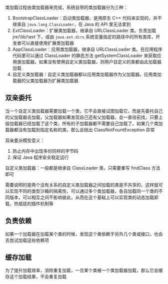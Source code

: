 类加载过程由类加载器来完成，系统自带的类加载器分为三种：
1. BootstrapClassLoader：启动类加载器，是用原生 C++ 代码来实现的，并不继承自 `java.lang.ClassLoader`，在 Java 的 API 里无法拿到
2. ExtClassLoader：扩展类加载器，继承自 URLClassLoader 类。负责加载 jre/\lib/\ext 下，或由 `java.ext.dirs` 系统变量指定的路径中的所有类库，开发者可以直接使用扩展类加载器
3. AppClassLoader：应用类加载器，继承自 URLClassLoader 类。在应用程序代码里可以通过 ClassLoader 的静态方法 getSystemClassLoader 来获取应用类加载器。如果没有使用自定义类加载器，则用户自定义的类都由此加载器加载
4. 自定义类加载器：自定义类加载器都以应用类加载器作为父加载器。应用类加载器的父类加载器为扩展类加载器

## 双亲委托

当一个自定义类加载器需要加载一个类，它不会直接试图加载它，而是先委托自己的父加载器去加载，父加载器如果发现自己还有父加载器，会一直往前找，只要上级加载器已经加载了这个类，所有的子加载器都不需要自己加载了。如果几个类加载器都没有加载到指定名称的类，那么会抛出 ClassNotFountException 异常

双亲委派模型意义：
1. 防止内存中出现多份同样的字节码
2. 保证 Java 程序安全稳定运行

自定义类加载器：一般都是继承自 ClassLoader 类，只需要重写 findClass 方法即可

需要说明的是两个没有关系的自定义类加载器之间加载的类是不共享的，这样就可以实现不同的类型沙箱的隔离性，可以通过多个类加载器，各自加载同一个类的不同版本，可以相互之间不影响彼此，从而在这个基础上可以实现类的动态加载卸载，热插拔的插件机制等

## 负责依赖

如果一个加载器在加载某个类的时候，发现这个类依赖于另外几个类或接口，也会去尝试加载这些依赖项

## 缓存加载

为了提升加载效率，消除重复加载，一旦某个类被一个类加载器加载，那么它会缓存这个加载结果，不会重复加载